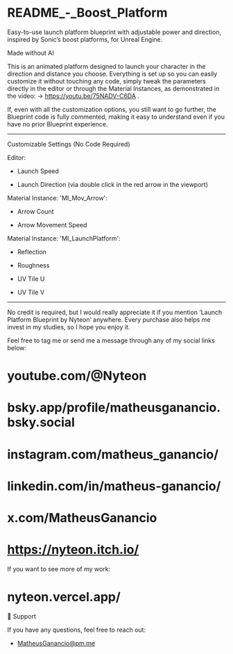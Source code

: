 # README_-_Boost_Platform
Easy-to-use launch platform blueprint with adjustable power and direction, inspired by Sonic’s boost platforms, for Unreal Engine.

Made without AI

This is an animated platform designed to launch your character in the direction and distance you choose. Everything is set up so you can easily customize it without touching any code, simply tweak the parameters directly in the editor or through the Material Instances, as demonstrated in the video:
→ https://youtu.be/75NADV-C6DA .

 If, even with all the customization options, you still want to go further, the Blueprint code is fully commented, making it easy to understand even if you have no prior Blueprint experience.

---

Customizable Settings (No Code Required)

Editor:

- Launch Speed

- Launch Direction (via double click in the red arrow in the viewport)

Material Instance: 'MI_Mov_Arrow':

- Arrow Count

- Arrow Movement Speed

Material Instance: 'MI_LaunchPlatform':

- Reflection

- Roughness

- UV Tile U

- UV Tile V

---

 No credit is required, but I would really appreciate it if you mention ‘Launch Platform Blueprint by Nyteon’ anywhere. Every purchase also helps me invest in my studies, so I hope you enjoy it.

Feel free to tag me or send me a message through any of my social links below:

# youtube.com/@Nyteon
# bsky.app/profile/matheusganancio.bsky.social
# instagram.com/matheus_ganancio/
# linkedin.com/in/matheus-ganancio/
# x.com/MatheusGanancio
# https://nyteon.itch.io/

If you want to see more of my work:
# nyteon.vercel.app/


 📩 Support

If you have any questions, feel free to reach out:  

- MatheusGanancio@pm.me
